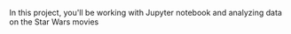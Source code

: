 In this project, you'll be working with Jupyter notebook and analyzing data on the Star Wars movies
